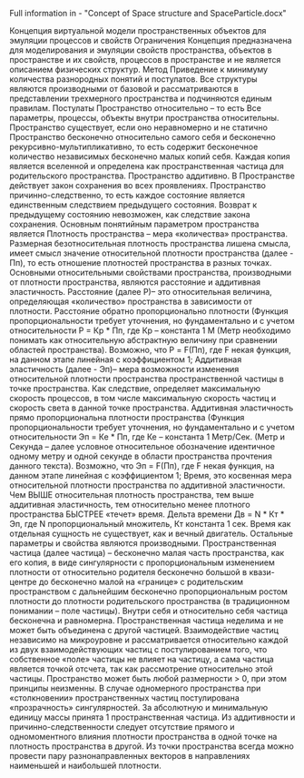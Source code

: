 Full information in - "Concept of Space structure and SpaceParticle.docx"

Концепция виртуальной модели пространственных объектов для эмуляции процессов и свойств
Ограничения
Концепция предназначена для моделирования и эмуляции свойств пространства, объектов в пространстве и их свойств, процессов в пространстве и не является описанием физических структур.
Метод
Приведение к минимуму количества разнородных понятий и постулатов. Все структуры являются производными от базовой и рассматриваются в представлении трехмерного пространства и подчиняются единым правилам. 
Постулаты
Пространство относительно – то есть Все параметры, процессы, объекты внутри пространства относительны.
Пространство существует, если оно неравномерно и не статично
Пространство бесконечно относительно самого себя и бесконечно рекурсивно-мультипликативно, то есть содержит бесконечное количество независимых бесконечно малых копий себя. Каждая копия является вселенной и определена как пространственная частица для родительского пространства. 
Пространство аддитивно.
В Пространстве действует закон сохранения во всех проявлениях.
Пространство причинно-следственно, то есть каждое состояние является единственным следствием предыдущего состояния. Возврат к предыдущему состоянию невозможен, как следствие закона сохранения.
Основным понятийным параметром пространства является Плотность пространства – мера «количества» пространства. Размерная безотносительная плотность пространства лишена смысла, имеет смысл значение относительной плотности пространства (далее - Пп), то есть отношение плотностей пространства в разных точках.
Основными относительными свойствами пространства, производными от плотности пространства, являются расстояние и аддитивная эластичность. 
Расстояние (далее Р)– это относительная величина, определяющая «количество» пространства в зависимости от плотности. Расстояние обратно пропорционально плотности (Функция пропорциональности требует уточнения, но фундаментально и с учетом относительности Р = Кр * Пп, где Кр – константа 1 М (Метр необходимо понимать как относительную абстрактную величину при сравнении областей пространства). Возможно, что Р = F(Пп), где F некая функция, на данном этапе линейная с коэффициентом 1;
Аддитивная эластичность (далее - Эп)– мера возможности изменения относительной плотности пространства пространственной частицы в точке пространства. Как следствие, определяет максимальную скорость процессов, в том числе максимальную скорость частиц и скорость света в данной точке пространства. Аддитивная эластичность прямо пропорциональна плотности пространства (Функция пропорциональности требует уточнения, но фундаментально и с учетом относительности  Эп = Ке * Пп, где Ке – константа 1 Метр/Сек. (Метр и Секунда – далее условное относительное обозначение идентичное одному метру и одной секунде в области пространства прочтения данного текста). Возможно, что Эп = F(Пп), где F некая функция, на данном этапе линейная с коэффициентом 1;
Время, это косвенная мера относительной плотности пространства по аддитивной эластичности. Чем ВЫШЕ относительная плотность пространства, тем выше аддитивная эластичность, тем относительно менее плотного пространства БЫСТРЕЕ «течет» время. Дельта времени Дв = N * Кт * Эп, где N пропорциональный множитель, Кт константа 1 сек. Время как отдельная сущность не существует, как и вечный двигатель.
Остальные параметры и свойства являются производными.
Пространственная частица (далее частица) – бесконечно малая часть пространства, как его копия, в виде сингулярности с пропорциональным изменением плотности от относительно родителя бесконечно большой в квази-центре до бесконечно малой на «границе» с родительским пространством с дальнейшим бесконечно пропорциональным ростом плотности до плотности родительского пространства (в традиционном понимании – поле частицы). Внутри себя и относительно себя частица бесконечна и равномерна. Пространственная частица неделима и не может быть объединена с другой частицей. Взаимодействие частиц независимо на микроуровне и рассматривается относительно каждой из двух взаимодействующих частиц с постулированием того, что собственное «поле» частицы не влияет на частицу, а сама частица является точкой отсчета, так как рассмотрение относительно этой частицы. 
Пространство может быть любой размерности > 0, при этом принципы неизменны. В случае одномерного пространства при «столкновении» пространственных частиц постулирована «прозрачность» сингулярностей.
За абсолютную и минимальную единицу массы принята 1 пространственная частица.
Из аддитивности и причинно-следственности следует отсутствие прямого и одномоментного влияния плотности пространства в одной точке на плотность пространства в другой. Из точки пространства всегда можно провести пару разнонаправленных векторов в направлениях наименьшей и наибольшей плотности. 
